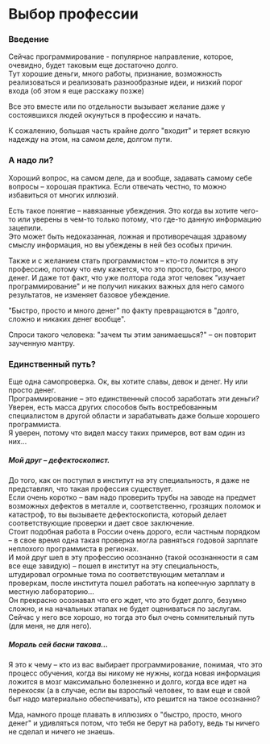 # Выбор профессии

### Введение
Сейчас программирование - популярное направление, которое, очевидно, будет таковым еще достаточно долго.  
Тут хорошие деньги, много работы, признание, возможность реализоваться и реализовать разнообразные идеи, и низкий порог входа (об этом я еще расскажу позже)  

Все это вместе или по отдельности вызывает желание даже у состоявшихся людей окунуться в профессию и начать.

К сожалению, большая часть крайне долго "входит" и теряет всякую надежду на этом, на самом деле, долгом пути.  

### А надо ли?

Хороший вопрос, на самом деле, да и вообще, задавать самому себе вопросы – хорошая практика.
Если отвечать честно, то можно избавиться от многих иллюзий.  

Есть такое понятие – навязанные убеждения. Это когда вы хотите чего-то или уверены в чем-то только потому, что где-то данную информацию зацепили.  
Это может быть недоказанная, ложная и противоречащая здравому смыслу информация, но вы убеждены в ней без особых причин.  

Также и с желанием стать программистом – кто-то ломится в эту профессию, потому что ему кажется, что это просто, быстро, много денег.
И даже тот факт, что уже полтора года этот человек "изучает программирование" и не получил никаких важных для него самого результатов, не изменяет базовое убеждение.  

"Быстро, просто и много денег" по факту превращаются в "долго, сложно и никаких денег вообще".  

Спроси такого человека: "зачем ты этим занимаешься?" – он повторит заученную мантру.  

### Единственный путь?

Еще одна самопроверка. Ок, вы хотите славы, девок и денег. Ну или просто денег.  
Программирование – это единственный способ заработать эти деньги?  
Уверен, есть масса других способов быть востребованным специалистом в другой области и зарабатывать даже больше хорошего программиста.  
Я уверен, потому что видел массу таких примеров, вот вам один из них...

##### Мой друг – дефектоскопист.  
До того, как он поступил в институт на эту специальность, я даже не представлял, что такая профессия существует.  
Если очень коротко – вам надо проверить трубы на заводе на предмет возможных дефектов в металле и, соответственно, грозящих поломок и катастроф, то вы вызываете дефектоскописта, который делает соответствующие проверки и дает свое заключение.  
Стоит подобная работа в России очень дорого, если частным порядком – в свое время одна такая проверка могла равняться годовой зарплате неплохого программиста в регионах.  
И мой друг шел в эту профессию осознанно (такой осознанности я сам все еще завидую) – пошел в институт на эту специальность, штудировал огромные тома по соответствующим металлам и проверкам, после института пошел работать на копеечную зарплату в местную лабораторию...  
Он прекрасно осознавал что его ждет, что это будет долго, безумно сложно, и на начальных этапах не будет оцениваться по заслугам.  
Сейчас у него все хорошо, но тогда это был очень сомнительный путь (для меня, не для него).

##### Мораль сей басни такова...
Я это к чему – кто из вас выбирает программирование, понимая, что это процесс обучения, когда вы никому не нужны, когда новая информация ложится в мозг максимально болезненно и долго, когда все идет на перекосяк (а в случае, если вы взрослый человек, то вам еще и свой быт надо материально обеспечивать), кто решится на такое осознанно?

Мда, намного проще плавать в иллюзиях о "быстро, просто, много денег" и удивляться потом, что тебя не берут на работу, ведь ты ничего не сделал и ничего не знаешь.  
